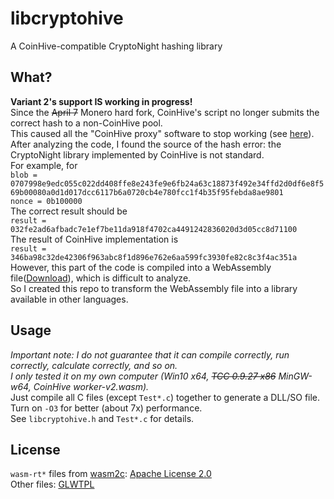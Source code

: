 # libcryptohive #
A CoinHive-compatible CryptoNight hashing library
  
## What? ##
**Variant 2's support IS working in progress!**  
Since the ~~April 7~~ Monero hard fork, CoinHive's script no longer submits the correct hash to a non-CoinHive pool.  
This caused all the "CoinHive proxy" software to stop working (see [here](https://github.com/cazala/coin-hive-stratum/issues/167)).  
After analyzing the code, I found the source of the hash error: the CryptoNight library implemented by CoinHive is not standard.  
For example, for  
`blob = 0707998e9edc055c022dd408ffe8e243fe9e6fb24a63c18873f492e34ffd2d0df6e8f569b00080a0d1d017dcc6117b6a0720cb4e780fcc1f4b35f95febda8ae9801`  
`nonce = 0b100000`  
The correct result should be  
`result = 032fe2ad6afbadc7e1ef7be11da918f4702ca4491242836020d3d05cc8d71100`  
The result of CoinHive implementation is  
`result = 346ba98c32de42306f963abc8f1d896e762e6aa599fc3930fe82c8c3f4ac351a`  
However, this part of the code is compiled into a WebAssembly file([Download](https://coinhive.com/lib/worker-v2.wasm)), which is difficult to analyze.  
So I created this repo to transform the WebAssembly file into a library available in other languages.  
  
## Usage ##
*Important note: I do not guarantee that it can compile correctly, run correctly, calculate correctly, and so on.  
I only tested it on my own computer (Win10 x64, ~~TCC 0.9.27 x86~~ MinGW-w64, CoinHive worker-v2.wasm).*  
Just compile all C files (except `Test*.c`) together to generate a DLL/SO file.  
Turn on `-O3` for better (about 7x) performance.  
See `libcryptohive.h` and `Test*.c` for details.  
  
## License ##
`wasm-rt*` files from [wasm2c](https://github.com/WebAssembly/wabt/tree/master/wasm2c): [Apache License 2.0](http://www.apache.org/licenses/LICENSE-2.0)  
Other files: [GLWTPL](https://github.com/me-shaon/GLWTPL/blob/master/LICENSE)  

